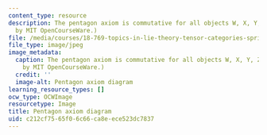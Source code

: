 ```yaml
---
content_type: resource
description: The pentagon axiom is commutative for all objects W, X, Y, Z, in C. (Image
  by MIT OpenCourseWare.)
file: /media/courses/18-769-topics-in-lie-theory-tensor-categories-spring-2009/c212cf7565f06c66ca8eece523dc7837_18-769s09.jpg
file_type: image/jpeg
image_metadata:
  caption: The pentagon axiom is commutative for all objects W, X, Y, Z, in C. (Image
    by MIT OpenCourseWare.)
  credit: ''
  image-alt: Pentagon axiom diagram
learning_resource_types: []
ocw_type: OCWImage
resourcetype: Image
title: Pentagon axiom diagram
uid: c212cf75-65f0-6c66-ca8e-ece523dc7837
---
```

